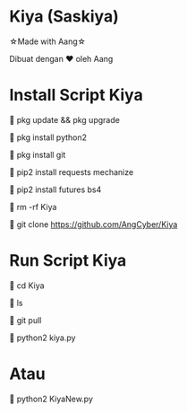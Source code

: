 # Kiya (Saskiya)
☆Made with Aang☆

Dibuat dengan ♥️ oleh Aang

# Install Script Kiya
📎 pkg update && pkg upgrade

📎 pkg install python2

📎 pkg install git

📎 pip2 install requests mechanize

📎 pip2 install futures bs4

📎 rm -rf Kiya

📎 git clone https://github.com/AngCyber/Kiya

# Run Script Kiya
📎 cd Kiya

📎 ls

📎 git pull

📎 python2 kiya.py 
# Atau 
📎 python2 KiyaNew.py
